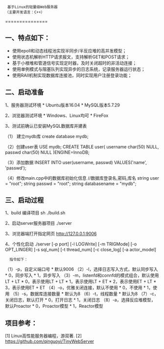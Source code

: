 
   	 基于Linux的轻量级Web服务器
	（主要开发语言：C++）

===============

一、特点如下：
------------
* 使用epoll和动态线程池实现半同步/半反应堆的高并发模型；
* 使用状态机解析HTTP请求报文，支持解析GET和POST请求；
* 基于小根堆和管道信号实现定时器，及时关闭超时的非活动连接；
* 使用单例模式与阻塞队列实现异步的日志系统，记录服务器运行状态；
* 使用RAII机制实现数据库连接池，同时实现用户注册登录功能；

二、启动准备
------------
1、服务器测试环境
	* Ubuntu版本16.04
	* MySQL版本5.7.29

2、浏览器测试环境
	* Windows、Linux均可
	* FireFox

3、测试前确认已安装MySQL数据库并建表

   （1） 建立mydb库
    create database mydb;

   （2）创建user表
    USE mydb;
    CREATE TABLE user(
        username char(50) NULL,
        passwd char(50) NULL
    )ENGINE=InnoDB;

   （3）添加数据
    INSERT INTO user(username, passwd) VALUES('name', 'passwd');

  （4）修改main.cpp中的数据库初始化信息
    //数据库登录名,密码,库名
    string user = "root";
    string passwd = "root";
    string databasename = "mydb";

三、启动过程
------------
1、build 编译项目
    sh ./build.sh

2、启动server服务器项目
    ./server

3、浏览器端打开指定网页
    http://127.0.0.1:9006

4、个性化启动
     ./server [-p port] [-l LOGWrite] [-m TRIGMode] [-o OPT_LINGER] [-s sql_num] [-t thread_num] [-c close_log] [-a actor_model]

      指令如下：
（1）-p，自定义端口号
	* 默认9006
（2）-l，选择日志写入方式，默认同步写入
	* 0，同步写入
	* 1，异步写入
（3）-m，listenfd和connfd的模式组合，默认使用LT + LT
	* 0，表示使用LT + LT
	* 1，表示使用LT + ET
    	* 2，表示使用ET + LT
    	* 3，表示使用ET + ET
（4）-o，优雅关闭连接，默认不使用
	* 0，不使用
	* 1，使用
（5）-s，数据库连接数量
	* 默认为8
（6）-t，线程数量
	* 默认为8
（7）-c，关闭日志，默认打开
	* 0，打开日志
	* 1，关闭日志
（8）-a，选择反应堆模型，默认Proactor
	* 0，Proactor模型
	* 1，Reactor模型


项目参考：
------------
[1] Linux高性能服务器编程，游双著.
[2] https://github.com/qinguoyi/TinyWebServer
